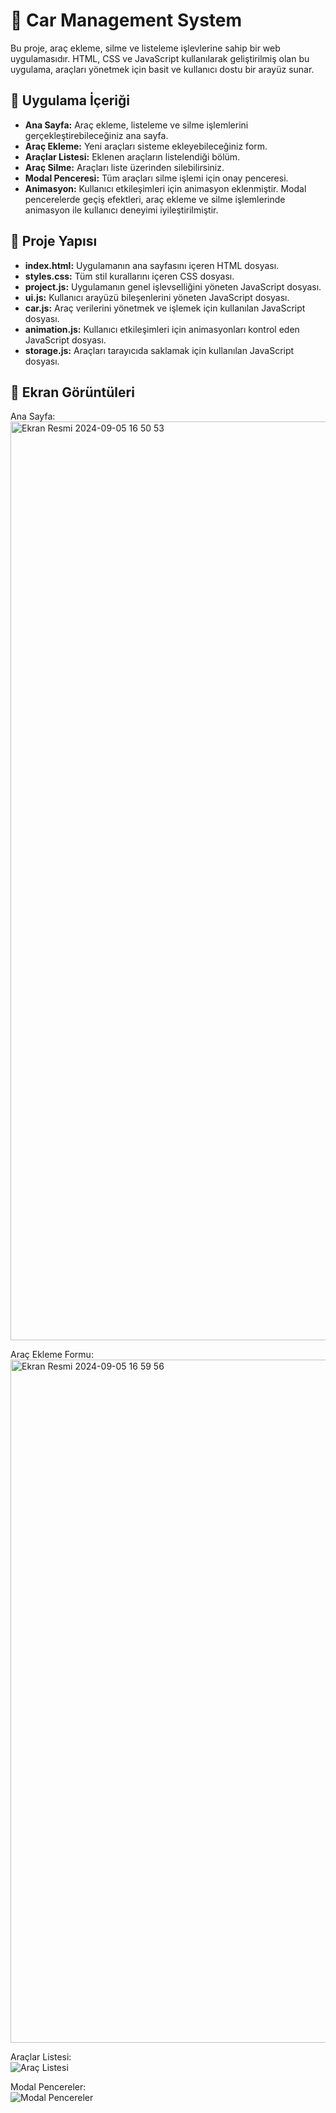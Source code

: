 # 🚗 Car Management System

Bu proje, araç ekleme, silme ve listeleme işlevlerine sahip bir web uygulamasıdır. HTML, CSS ve JavaScript kullanılarak geliştirilmiş olan bu uygulama, araçları yönetmek için basit ve kullanıcı dostu bir arayüz sunar.

## 📄 Uygulama İçeriği

- **Ana Sayfa:** Araç ekleme, listeleme ve silme işlemlerini gerçekleştirebileceğiniz ana sayfa.
- **Araç Ekleme:** Yeni araçları sisteme ekleyebileceğiniz form.
- **Araçlar Listesi:** Eklenen araçların listelendiği bölüm.
- **Araç Silme:** Araçları liste üzerinden silebilirsiniz.
- **Modal Penceresi:** Tüm araçları silme işlemi için onay penceresi.
- **Animasyon:** Kullanıcı etkileşimleri için animasyon eklenmiştir. Modal pencerelerde geçiş efektleri, araç ekleme ve silme işlemlerinde animasyon ile kullanıcı deneyimi iyileştirilmiştir.

## 📂 Proje Yapısı

- **index.html:** Uygulamanın ana sayfasını içeren HTML dosyası.
- **styles.css:** Tüm stil kurallarını içeren CSS dosyası.
- **project.js:** Uygulamanın genel işlevselliğini yöneten JavaScript dosyası.
- **ui.js:** Kullanıcı arayüzü bileşenlerini yöneten JavaScript dosyası.
- **car.js:** Araç verilerini yönetmek ve işlemek için kullanılan JavaScript dosyası.
- **animation.js:** Kullanıcı etkileşimleri için animasyonları kontrol eden JavaScript dosyası.
- **storage.js:** Araçları tarayıcıda saklamak için kullanılan JavaScript dosyası.


## 📸 Ekran Görüntüleri

Ana Sayfa:  
<img width="1470" alt="Ekran Resmi 2024-09-05 16 50 53" src="https://github.com/user-attachments/assets/287ef2b4-34ca-41bc-96be-49ab286b1995">

Araç Ekleme Formu:  
<img width="1093" alt="Ekran Resmi 2024-09-05 16 59 56" src="https://github.com/user-attachments/assets/b2def26a-1bd1-4272-8f08-adbab4dc5fb9">

Araçlar Listesi:  
![Araç Listesi](<img width="1128" alt="Ekran Resmi 2024-09-05 16 55 32" src="https://github.com/user-attachments/assets/ea691e5a-8f39-4887-9cc8-f7234aefe35a">)

Modal Pencereler:  
![Modal Pencereler](<img width="1145" alt="Ekran Resmi 2024-09-05 16 56 00" src="https://github.com/user-attachments/assets/89de63ed-8843-40a0-adc4-c6c97c0944ab">)


